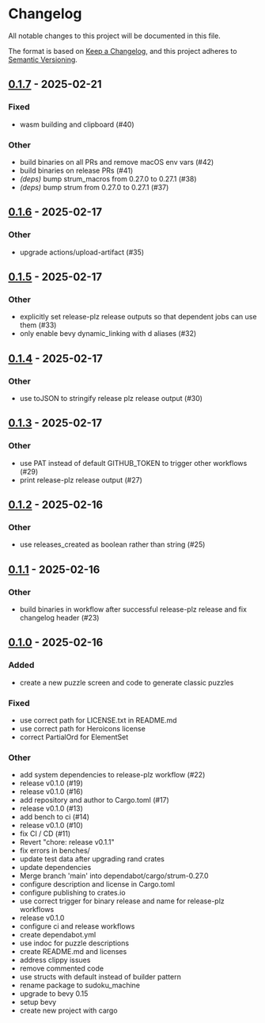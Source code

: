 # Changelog

All notable changes to this project will be documented in this file.

The format is based on [Keep a Changelog](https://keepachangelog.com/en/1.0.0/),
and this project adheres to [Semantic Versioning](https://semver.org/spec/v2.0.0.html).


## [0.1.7](https://github.com/mrkjdy/sudoku_machine/compare/v0.1.6...v0.1.7) - 2025-02-21

### Fixed

- wasm building and clipboard (#40)

### Other

- build binaries on all PRs and remove macOS env vars (#42)
- build binaries on release PRs (#41)
- *(deps)* bump strum_macros from 0.27.0 to 0.27.1 (#38)
- *(deps)* bump strum from 0.27.0 to 0.27.1 (#37)

## [0.1.6](https://github.com/mrkjdy/sudoku_machine/compare/v0.1.5...v0.1.6) - 2025-02-17

### Other

- upgrade actions/upload-artifact (#35)

## [0.1.5](https://github.com/mrkjdy/sudoku_machine/compare/v0.1.4...v0.1.5) - 2025-02-17

### Other

- explicitly set release-plz release outputs so that dependent jobs can use them (#33)
- only enable bevy dynamic_linking with d aliases (#32)

## [0.1.4](https://github.com/mrkjdy/sudoku_machine/compare/v0.1.3...v0.1.4) - 2025-02-17

### Other

- use toJSON to stringify release plz release output (#30)

## [0.1.3](https://github.com/mrkjdy/sudoku_machine/compare/v0.1.2...v0.1.3) - 2025-02-17

### Other

- use PAT instead of default GITHUB_TOKEN to trigger other workflows (#29)
- print release-plz release output (#27)

## [0.1.2](https://github.com/mrkjdy/sudoku_machine/compare/v0.1.1...v0.1.2) - 2025-02-16

### Other

- use releases_created as boolean rather than string (#25)

## [0.1.1](https://github.com/mrkjdy/sudoku_machine/compare/v0.1.0...v0.1.1) - 2025-02-16

### Other

- build binaries in workflow after successful release-plz release and fix changelog header (#23)

## [0.1.0](https://github.com/mrkjdy/sudoku_machine/releases/tag/v0.1.0) - 2025-02-16

### Added

- create a new puzzle screen and code to generate classic puzzles

### Fixed

- use correct path for LICENSE.txt in README.md
- use correct path for Heroicons license
- correct PartialOrd for ElementSet

### Other

- add system dependencies to release-plz workflow (#22)
- release v0.1.0 (#19)
- release v0.1.0 (#16)
- add repository and author to Cargo.toml (#17)
- release v0.1.0 (#13)
- add bench to ci (#14)
- release v0.1.0 (#10)
- fix CI / CD (#11)
- Revert "chore: release v0.1.1"
- fix errors in benches/
- update test data after upgrading rand crates
- update dependencies
- Merge branch 'main' into dependabot/cargo/strum-0.27.0
- configure description and license in Cargo.toml
- configure publishing to crates.io
- use correct trigger for binary release and name for release-plz workflows
- release v0.1.0
- configure ci and release workflows
- create dependabot.yml
- use indoc for puzzle descriptions
- create README.md and licenses
- address clippy issues
- remove commented code
- use structs with default instead of builder pattern
- rename package to sudoku_machine
- upgrade to bevy 0.15
- setup bevy
- create new project with cargo
